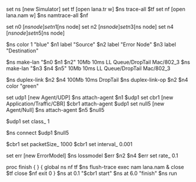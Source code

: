 set ns [new Simulator]
set tf [open lana.tr w]
$ns trace-all $tf
set nf [open lana.nam w]
$ns namtrace-all $nf

set n0 [$ns node]
set n1 [$ns node]
set n2 [$ns node]
set n3 [$ns node]
set n4 [$ns node]
set n5 [$ns node]

$ns color 1 "blue"
$n1 label "Source"
$n2 label "Error Node"
$n3 label "Destination"

$ns make-lan "$n0 $n1 $n2" 10Mb 10ms LL Queue/DropTail Mac/802_3
$ns make-lan "$n3 $n4 $n5" 10Mb 10ms LL Queue/DropTail Mac/802_3

$ns duplex-link $n2 $n4 100Mb 10ms DropTail
$ns duplex-link-op $n2 $n4 color "green"

set udp1 [new Agent/UDP]
$ns attach-agent $n1 $udp1
set cbr1 [new Application/Traffic/CBR]
$cbr1 attach-agent $udp1
set null5 [new Agent/Null]
$ns attach-agent $n5 $null5

$udp1 set class_ 1

$ns connect $udp1 $null5

$cbr1 set packetSize_ 1000
$cbr1 set interval_ 0.001

set err [new ErrorModel]
$ns lossmodel $err $n2 $n4
$err set rate_ 0.1

proc finish { } {
global ns nf tf
$ns flush-trace
exec nam lana.nam &
close $tf
close $nf
exit 0
}
$ns at 0.1 "$cbr1 start"
$ns at 6.0 "finish"
$ns run
